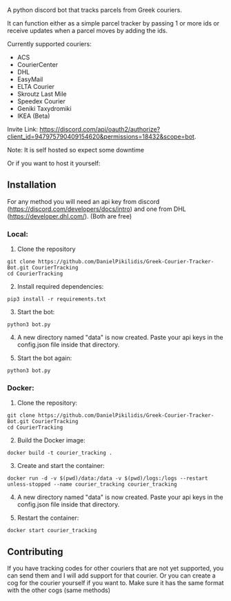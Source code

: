 A python discord bot that tracks parcels from Greek couriers.

It can function either as a simple parcel tracker by passing 1 or more ids or receive updates when a parcel moves by adding the ids.

Currently supported couriers:
  - ACS
  - CourierCenter
  - DHL
  - EasyMail
  - ELTA Courier
  - Skroutz Last Mile
  - Speedex Courier
  - Geniki Taxydromiki
  - IKEA (Beta)

Invite Link: https://discord.com/api/oauth2/authorize?client_id=947975790409154620&permissions=18432&scope=bot.

Note: It is self hosted so expect some downtime

Or if you want to host it yourself:

## Installation
For any method you will need an api key from discord (https://discord.com/developers/docs/intro) and one from DHL (https://developer.dhl.com/). (Both are free)

### Local:

1. Clone the repository

```
git clone https://github.com/DanielPikilidis/Greek-Courier-Tracker-Bot.git CourierTracking
cd CourierTracking
```

2. Install required dependencies: 

`pip3 install -r requirements.txt`

3. Start the bot:

`python3 bot.py`

4. A new directory named "data" is now created. Paste your api keys in the config.json file inside that directory.

5. Start the bot again:

`python3 bot.py`

### Docker:

1. Clone the repository:

```
git clone https://github.com/DanielPikilidis/Greek-Courier-Tracker-Bot.git CourierTracking
cd CourierTracking
```

2. Build the Docker image:

`docker build -t courier_tracking .`

3. Create and start the container:

`docker run -d -v $(pwd)/data:/data -v $(pwd)/logs:/logs --restart unless-stopped --name courier_tracking courier_tracking`

4. A new directory named "data" is now created. Paste your api keys in the config.json file inside that directory.

5. Restart the container: 

`docker start courier_tracking`


## Contributing

If you have tracking codes for other couriers that are not yet supported, you can send them
and I will add support for that courier.
Or you can create a cog for the courier yourself if you want to. Make sure it has the same format with the other cogs (same methods)
